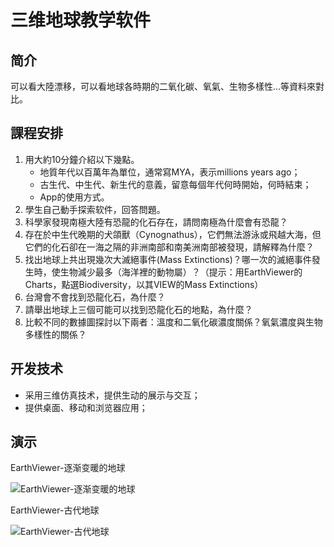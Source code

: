 # 三维地球教学软件

## 简介

可以看大陸漂移，可以看地球各時期的二氧化碳、氧氣、生物多樣性...等資料來對比。

## 課程安排

 1. 用大約10分鐘介紹以下幾點。
    - 地質年代以百萬年為單位，通常寫MYA，表示millions years ago；
    - 古生代、中生代、新生代的意義，留意每個年代何時開始，何時結束；
    - App的使用方式。
 2. 學生自己動手探索软件，回答問題。
 3. 科學家發現南極大陸有恐龍的化石存在，請問南極為什麼會有恐龍？
 4. 存在於中生代晚期的犬頜獸（Cynognathus），它們無法游泳或飛越大海，但它們的化石卻在一海之隔的非洲南部和南美洲南部被發現，請解釋為什麼？
 5. 找出地球上共出現幾次大滅絕事件(Mass Extinctions)？哪一次的滅絕事件發生時，使生物減少最多（海洋裡的動物屬）？（提示：用EarthViewer的Charts，點選Biodiversity，以其VIEW的Mass Extinctions）
 6. 台灣會不會找到恐龍化石，為什麼？
 7. 請舉出地球上三個可能可以找到恐龍化石的地點，為什麼？
 8. 比較不同的數據圖探討以下兩者：溫度和二氧化碳濃度關係？氧氣濃度與生物多樣性的關係？

## 开发技术

- 采用三维仿真技术，提供生动的展示与交互；
- 提供桌面、移动和浏览器应用；

## 演示

EarthViewer-逐渐变暖的地球

![EarthViewer-逐渐变暖的地球](http://static1.asmatrix.com/ImageLib/11-产品截图/EarthViewer/EarthViewer-逐渐变暖的地球.png)

EarthViewer-古代地球

![EarthViewer-古代地球](http://static1.asmatrix.com/ImageLib/11-产品截图/EarthViewer/EarthViewer-古代地球.png)
